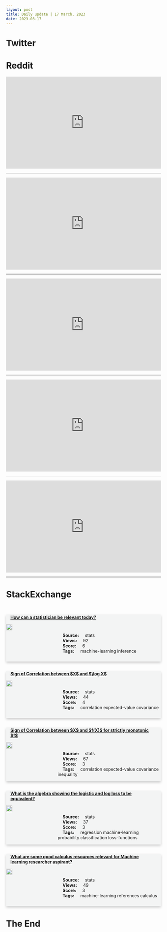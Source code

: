 ```yaml
---
layout: post
title: Daily update | 17 March, 2023
date: 2023-03-17
---
```


<script async src="https://platform.twitter.com/widgets.js" charset="utf-8"></script>


<script src='https://storage.ko-fi.com/cdn/scripts/overlay-widget.js'></script>
<script>
  kofiWidgetOverlay.draw('themldojo', {
    'type': 'floating-chat',
    'floating-chat.donateButton.text': 'Support me',
    'floating-chat.donateButton.background-color': '#f45d22',
    'floating-chat.donateButton.text-color': '#fff'
  });
</script>

# Twitter 

<blockquote class="twitter-tweet"><a href="https://twitter.com/tszzl/status/1636189229243068418"></a></blockquote>

<blockquote class="twitter-tweet"><a href="https://twitter.com/GergelyOrosz/status/1636310764112814090"></a></blockquote>

<blockquote class="twitter-tweet"><a href="https://twitter.com/Baidu_Inc/status/1636269927274545152"></a></blockquote>

<blockquote class="twitter-tweet"><a href="https://twitter.com/tech9icaIs/status/1636271954578788352"></a></blockquote>

<blockquote class="twitter-tweet"><a href="https://twitter.com/LukePlunkett/status/1636513651325833216"></a></blockquote>

<blockquote class="twitter-tweet"><a href="https://twitter.com/ylecun/status/1636329615458271232"></a></blockquote>

<blockquote class="twitter-tweet"><a href="https://twitter.com/ylecun/status/1636444387214278682"></a></blockquote>

<blockquote class="twitter-tweet"><a href="https://twitter.com/DeepMind/status/1636339813233172481"></a></blockquote>

<blockquote class="twitter-tweet"><a href="https://twitter.com/karpathy/status/1636459245184106497"></a></blockquote>

<blockquote class="twitter-tweet"><a href="https://twitter.com/ylecun/status/1636173617699471361"></a></blockquote>

# Reddit 

<iframe id="reddit-embed" src="https://www.redditmedia.com/r/MachineLearning/comments/11sgn67/n_a_250k_contest_to_read_ancient_roman_papyrus?ref_source=embed&amp;ref=share&amp;embed=true" sandbox="allow-scripts allow-same-origin allow-popups" style="border: none;" height="300" width="100%" scrolling="yes"></iframe>
<hr style="width:100%;text-align:left;margin-left:0">
<iframe id="reddit-embed" src="https://www.redditmedia.com/r/datascience/comments/11t3t3v/data_science_terminology_can_be_wild?ref_source=embed&amp;ref=share&amp;embed=true" sandbox="allow-scripts allow-same-origin allow-popups" style="border: none;" height="300" width="100%" scrolling="yes"></iframe>
<hr style="width:100%;text-align:left;margin-left:0">
<iframe id="reddit-embed" src="https://www.redditmedia.com/r/MachineLearning/comments/11t1857/p_nanot5_inspired_by_jonas_geipings_cramming_and?ref_source=embed&amp;ref=share&amp;embed=true" sandbox="allow-scripts allow-same-origin allow-popups" style="border: none;" height="300" width="100%" scrolling="yes"></iframe>
<hr style="width:100%;text-align:left;margin-left:0">
<iframe id="reddit-embed" src="https://www.redditmedia.com/r/statistics/comments/11ssxzz/accuracy_of_3blue1browns_video_on_central_limit?ref_source=embed&amp;ref=share&amp;embed=true" sandbox="allow-scripts allow-same-origin allow-popups" style="border: none;" height="300" width="100%" scrolling="yes"></iframe>
<hr style="width:100%;text-align:left;margin-left:0">
<iframe id="reddit-embed" src="https://www.redditmedia.com/r/MachineLearning/comments/11t421q/r_memory_augmented_large_language_models_are?ref_source=embed&amp;ref=share&amp;embed=true" sandbox="allow-scripts allow-same-origin allow-popups" style="border: none;" height="300" width="100%" scrolling="yes"></iframe>
<hr style="width:100%;text-align:left;margin-left:0">

<style>
.card {
box-shadow: 0 4px 8px 0 rgba(0,0,0,0.2);
transition: 0.3s;
width: 100%;
background-color: #F3F4F4;
}
p{
    margin-left:  3em;
    padding-top: 1em;
}
.part2{
    display: grid;
    grid-template-columns: 1fr 3fr;
}
h4{
    margin: 1em;
}

.card:hover {
box-shadow: 0 8px 16px 0 rgba(0,0,0,0.2);
}
b {
padding: 2px 16px;
}
</style>
  
# StackExchange 


  <br>
  <div class="card">
  <h4><a href='https://stats.stackexchange.com/questions/609637/how-can-a-statistician-be-relevant-today'>How can a statistician be relevant today?</a></h4> 
  <div class="part2">
      <img src="https://cdn.sstatic.net/Sites/stats/Img/apple-touch-icon@2.png?v=344f57aa10cc" alt="Img missing!" style="width:40%">
      <p><b>Source:</b> stats<br><b>Views:</b> 92<br><b>Score:</b> 6<br><b>Tags:</b> <span class="badge badge-dark">machine-learning</span> <span class="badge badge-dark">inference</span></p> 
  </div>
  </div>
      
  <br>
  <div class="card">
  <h4><a href='https://stats.stackexchange.com/questions/609639/sign-of-correlation-between-x-and-log-x'>Sign of Correlation between $X$ and $\log X$</a></h4> 
  <div class="part2">
      <img src="https://cdn.sstatic.net/Sites/stats/Img/apple-touch-icon@2.png?v=344f57aa10cc" alt="Img missing!" style="width:40%">
      <p><b>Source:</b> stats<br><b>Views:</b> 44<br><b>Score:</b> 4<br><b>Tags:</b> <span class="badge badge-dark">correlation</span> <span class="badge badge-dark">expected-value</span> <span class="badge badge-dark">covariance</span></p> 
  </div>
  </div>
      
  <br>
  <div class="card">
  <h4><a href='https://stats.stackexchange.com/questions/609648/sign-of-correlation-between-x-and-fx-for-strictly-monotonic-f'>Sign of Correlation between $X$ and $f(X)$ for strictly monotonic $f$</a></h4> 
  <div class="part2">
      <img src="https://cdn.sstatic.net/Sites/stats/Img/apple-touch-icon@2.png?v=344f57aa10cc" alt="Img missing!" style="width:40%">
      <p><b>Source:</b> stats<br><b>Views:</b> 67<br><b>Score:</b> 3<br><b>Tags:</b> <span class="badge badge-dark">correlation</span> <span class="badge badge-dark">expected-value</span> <span class="badge badge-dark">covariance</span> <span class="badge badge-dark">inequality</span></p> 
  </div>
  </div>
      
  <br>
  <div class="card">
  <h4><a href='https://stats.stackexchange.com/questions/609727/what-is-the-algebra-showing-the-logistic-and-log-loss-to-be-equivalent'>What is the algebra showing the logistic and log loss to be equivalent?</a></h4> 
  <div class="part2">
      <img src="https://cdn.sstatic.net/Sites/stats/Img/apple-touch-icon@2.png?v=344f57aa10cc" alt="Img missing!" style="width:40%">
      <p><b>Source:</b> stats<br><b>Views:</b> 37<br><b>Score:</b> 3<br><b>Tags:</b> <span class="badge badge-dark">regression</span> <span class="badge badge-dark">machine-learning</span> <span class="badge badge-dark">probability</span> <span class="badge badge-dark">classification</span> <span class="badge badge-dark">loss-functions</span></p> 
  </div>
  </div>
      
  <br>
  <div class="card">
  <h4><a href='https://stats.stackexchange.com/questions/609739/what-are-some-good-calculus-resources-relevant-for-machine-learning-researcher-a'>What are some good calculus resources relevant for Machine learning researcher aspirant?</a></h4> 
  <div class="part2">
      <img src="https://cdn.sstatic.net/Sites/stats/Img/apple-touch-icon@2.png?v=344f57aa10cc" alt="Img missing!" style="width:40%">
      <p><b>Source:</b> stats<br><b>Views:</b> 49<br><b>Score:</b> 3<br><b>Tags:</b> <span class="badge badge-dark">machine-learning</span> <span class="badge badge-dark">references</span> <span class="badge badge-dark">calculus</span></p> 
  </div>
  </div>
      
# The End